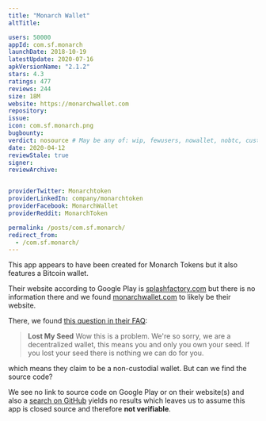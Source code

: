 ```yaml
---
title: "Monarch Wallet"
altTitle: 

users: 50000
appId: com.sf.monarch
launchDate: 2018-10-19
latestUpdate: 2020-07-16
apkVersionName: "2.1.2"
stars: 4.3
ratings: 477
reviews: 244
size: 18M
website: https://monarchwallet.com
repository: 
issue: 
icon: com.sf.monarch.png
bugbounty: 
verdict: nosource # May be any of: wip, fewusers, nowallet, nobtc, custodial, nosource, nonverifiable, reproducible, bounty, defunct
date: 2020-04-12
reviewStale: true
signer: 
reviewArchive:


providerTwitter: Monarchtoken
providerLinkedIn: company/monarchtoken
providerFacebook: MonarchWallet
providerReddit: MonarchToken

permalink: /posts/com.sf.monarch/
redirect_from:
  - /com.sf.monarch/
---
```



This app appears to have been created for Monarch Tokens but it also features a
Bitcoin wallet.

Their website according to Google Play is [splashfactory.com](http://splashfactory.com/) but there is
no information there and we found [monarchwallet.com](https://monarchwallet.com) to likely be their
website.

There, we found
[this question in their FAQ](https://monarch.freshdesk.com/support/solutions/articles/44001516779-lost-my-seed):

> **Lost My Seed** Wow this is a problem. We're so sorry, we are a decentralized
> wallet, this means you and only you own your seed. If you lost your seed there
> is nothing we can do for you.

which means they claim to be a non-custodial wallet. But can we find the source
code?

We see no link to source code on Google Play or on their website(s) and also a
[search on GitHub](https://github.com/search?q=%22com.sf.monarch%22&type=Code)
yields no results which leaves us to assume this app is closed source and
therefore **not verifiable**.